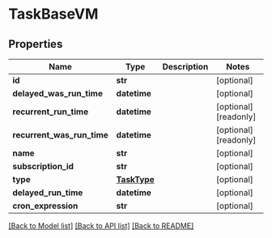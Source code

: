 # TaskBaseVM


## Properties
Name | Type | Description | Notes
------------ | ------------- | ------------- | -------------
**id** | **str** |  | [optional] 
**delayed_was_run_time** | **datetime** |  | [optional] 
**recurrent_run_time** | **datetime** |  | [optional] [readonly] 
**recurrent_was_run_time** | **datetime** |  | [optional] [readonly] 
**name** | **str** |  | [optional] 
**subscription_id** | **str** |  | [optional] 
**type** | [**TaskType**](TaskType.md) |  | [optional] 
**delayed_run_time** | **datetime** |  | [optional] 
**cron_expression** | **str** |  | [optional] 

[[Back to Model list]](../README.md#documentation-for-models) [[Back to API list]](../README.md#documentation-for-api-endpoints) [[Back to README]](../README.md)


